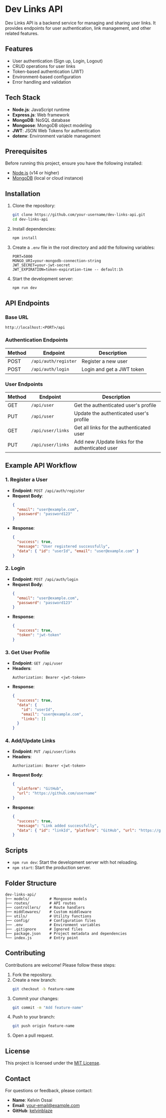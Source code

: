 # Dev Links API

Dev Links API is a backend service for managing and sharing user links. It provides endpoints for user authentication, link management, and other related features.

## Features

- User authentication (Sign up, Login, Logout)
- CRUD operations for user links
- Token-based authentication (JWT)
- Environment-based configuration
- Error handling and validation

## Tech Stack

- **Node.js**: JavaScript runtime
- **Express.js**: Web framework
- **MongoDB**: NoSQL database
- **Mongoose**: MongoDB object modeling
- **JWT**: JSON Web Tokens for authentication
- **dotenv**: Environment variable management

## Prerequisites

Before running this project, ensure you have the following installed:

- [Node.js](https://nodejs.org/) (v14 or higher)
- [MongoDB](https://www.mongodb.com/) (local or cloud instance)

## Installation

1. Clone the repository:
   ```bash
   git clone https://github.com/your-username/dev-links-api.git
   cd dev-links-api
   ```

2. Install dependencies:
   ```bash
   npm install
   ```

3. Create a `.env` file in the root directory and add the following variables:
   ```env
   PORT=5000
   MONGO_URI=your-mongodb-connection-string
   JWT_SECRET=your-jwt-secret
   JWT_EXPIRATION=token-expiration-time -- default:1h
   ```

4. Start the development server:
   ```bash
   npm run dev
   ```

## API Endpoints

### **Base URL**
```
http://localhost:<PORT>/api
```

### **Authentication Endpoints**
| Method | Endpoint         | Description                  |
|--------|------------------|------------------------------|
| POST   | `/api/auth/register` | Register a new user          |
| POST   | `/api/auth/login`    | Login and get a JWT token    |

### **User Endpoints**
| Method | Endpoint             | Description                        |
|--------|----------------------|------------------------------------|
| GET    | `/api/user`          | Get the authenticated user's profile |
| PUT    | `/api/user`          | Update the authenticated user's profile |
| GET    | `/api/user/links`    | Get all links for the authenticated user |
| PUT   | `/api/user/links`    | Add new /Update links for the authenticated user |

## Example API Workflow

### **1. Register a User**
- **Endpoint**: `POST /api/auth/register`
- **Request Body**:
  ```json
  {
    "email": "user@example.com",
    "password": "password123"
  }
  ```
- **Response**:
  ```json
  {
    "success": true,
    "message": "User registered successfully",
    "data": { "id": "userId", "email": "user@example.com" }
  }
  ```

### **2. Login**
- **Endpoint**: `POST /api/auth/login`
- **Request Body**:
  ```json
  {
    "email": "user@example.com",
    "password": "password123"
  }
  ```
- **Response**:
  ```json
  {
    "success": true,
    "token": "jwt-token"
  }
  ```

### **3. Get User Profile**
- **Endpoint**: `GET /api/user`
- **Headers**:
  ```
  Authorization: Bearer <jwt-token>
  ```
- **Response**:
  ```json
  {
    "success": true,
    "data": {
      "id": "userId",
      "email": "user@example.com",
      "links": []
    }
  }
  ```

### **4. Add/Update Links**
- **Endpoint**: `PUT /api/user/links`
- **Headers**:
  ```
  Authorization: Bearer <jwt-token>
  ```
- **Request Body**:
  ```json
  {
    "platform": "GitHub",
    "url": "https://github.com/username"
  }
  ```
- **Response**:
  ```json
  {
    "success": true,
    "message": "Link added successfully",
    "data": { "id": "linkId", "platform": "GitHub", "url": "https://github.com/username" }
  }
  ```

## Scripts

- `npm run dev`: Start the development server with hot reloading.
- `npm start`: Start the production server.

## Folder Structure

```
dev-links-api/
├── models/         # Mongoose models
├── routes/         # API routes
├── controllers/    # Route handlers
├── middlewares/    # Custom middleware
├── utils/          # Utility functions
├── config/         # Configuration files
├── .env            # Environment variables
├── .gitignore      # Ignored files
├── package.json    # Project metadata and dependencies
└── index.js        # Entry point
```

## Contributing

Contributions are welcome! Please follow these steps:

1. Fork the repository.
2. Create a new branch:
   ```bash
   git checkout -b feature-name
   ```
3. Commit your changes:
   ```bash
   git commit -m "Add feature-name"
   ```
4. Push to your branch:
   ```bash
   git push origin feature-name
   ```
5. Open a pull request.

## License

This project is licensed under the [MIT License](LICENSE).

## Contact

For questions or feedback, please contact:

- **Name**: Kelvin Ossai
- **Email**: your-email@example.com
- **GitHub**: [kelvinblaze](https://github.com/kelvinblaze)